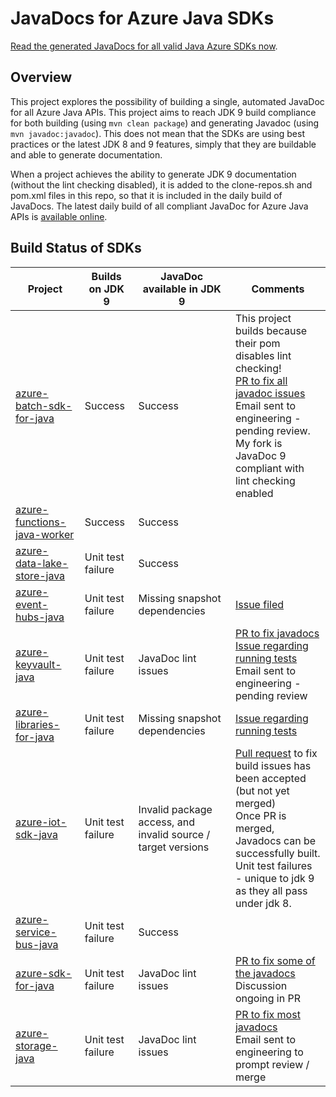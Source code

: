 # JavaDocs for Azure Java SDKs

[Read the generated JavaDocs for all valid Java Azure SDKs now](https://jonathangiles.github.io/azure-javadocs/index.html?overview-summary.html).

## Overview

This project explores the possibility of building a single, automated JavaDoc for all Azure Java APIs. This project aims to reach JDK 9 build compliance for both building (using `mvn clean package`) and generating Javadoc (using `mvn javadoc:javadoc`). This does not mean that the SDKs are using best practices or the latest JDK 8 and 9 features, simply that they are buildable and able to generate documentation.

When a project achieves the ability to generate JDK 9 documentation (without the lint checking disabled), it is added to the clone-repos.sh and pom.xml files in this repo, so that it is included in the daily build of JavaDocs. The latest daily build of all compliant JavaDoc for Azure Java APIs is [available online](https://jonathangiles.github.io/azure-javadocs/index.html?overview-summary.html). 

## Build Status of SDKs

| Project                                                                               | Builds on JDK 9       | JavaDoc available in JDK 9                                    | Comments                                                                                                                                                                                                                                                                   |
|-------------------------------------------------------------------------------------  |-------------------    |-------------------------------------------------------------- |------------------------------------------------------------------------------------------------------------------------------------------------------------------------------------------------------------------------------------------------------------------------    |
| [azure-batch-sdk-for-java](https://github.com/Azure/azure-batch-sdk-for-java)         | Success               | Success                                                       | This project builds because their pom disables lint checking!<br/>[PR to fix all javadoc issues](https://github.com/Azure/azure-batch-sdk-for-java/pull/20)<br/>Email sent to engineering - pending review.<br/>My fork is JavaDoc 9 compliant with lint checking enabled  |
| [azure-functions-java-worker](https://github.com/Azure/azure-functions-java-worker)   | Success               | Success                                                       |                                                                                                                                                                                                                                                                            |
| [azure-data-lake-store-java](https://github.com/Azure/azure-data-lake-store-java)     | Unit test failure     | Success                                                       |                                                                                                                                                                                                                                                                            |
| [azure-event-hubs-java](https://github.com/Azure/azure-event-hubs-java)               | Unit test failure     | Missing snapshot dependencies                                 | [Issue filed](https://github.com/Azure/azure-event-hubs-java/issues/221)                                                                                                                                                                                                   |
| [azure-keyvault-java](https://github.com/Azure/azure-keyvault-java)                   | Unit test failure     | JavaDoc lint issues                                           | [PR to fix javadocs](https://github.com/Azure/azure-keyvault-java/pull/19)<br/>[Issue regarding running tests](https://github.com/Azure/azure-keyvault-java/issues/18)<br/>Email sent to engineering - pending review                                                      |
| [azure-libraries-for-java](https://github.com/Azure/azure-libraries-for-java)         | Unit test failure     | Missing snapshot dependencies                                 | [Issue regarding running tests](https://github.com/Azure/azure-libraries-for-java/issues/126)                                                                                                                                                                              |
| [azure-iot-sdk-java](https://github.com/Azure/azure-iot-sdk-java)                     | Unit test failure     | Invalid package access, and invalid source / target versions  | [Pull request](https://github.com/Azure/azure-iot-sdk-java/pull/194) to fix build issues has been accepted (but not yet merged)<br/>Once PR is merged, Javadocs can be successfully built.<br/>Unit test failures - unique to jdk 9 as they all pass under jdk 8.          |
| [azure-service-bus-java](https://github.com/Azure/azure-service-bus-java)             | Unit test failure     | Success                                                       |                                                                                                                                                                                                                                                                            |
| [azure-sdk-for-java](https://github.com/Azure/azure-sdk-for-java)                     | Unit test failure     | JavaDoc lint issues                                           | [PR to fix some of the javadocs](https://github.com/Azure/azure-sdk-for-java/pull/2002)<br/>Discussion ongoing in PR                                                                                                                                                       |
| [azure-storage-java](https://github.com/Azure/azure-storage-java)                     | Unit test failure     | JavaDoc lint issues                                           | [PR to fix most javadocs](https://github.com/Azure/azure-storage-java/pull/244)<br/>Email sent to engineering to prompt review / merge                                                                                                                                     |
